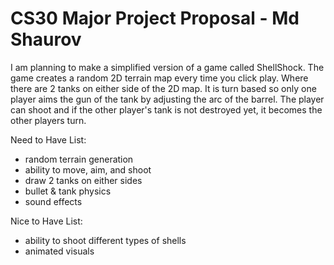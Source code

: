 # CS30 Major Project Proposal - Md Shaurov
I am planning to make a simplified version of a game called ShellShock. The game creates a random 2D terrain map
every time you click play. Where there are 2 tanks on either side of the 2D map. It is turn based so only one player
aims the gun of the tank by adjusting the arc of the barrel. The player can shoot and if the other player's tank is 
not destroyed yet, it becomes the other players turn. 

Need to Have List:
- random terrain generation
- ability to move, aim, and shoot
- draw 2 tanks on either sides
- bullet & tank physics
- sound effects

Nice to Have List:
- ability to shoot different types of shells
- animated visuals